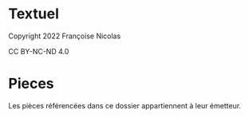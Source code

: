 # Textuel

Copyright 2022 Françoise Nicolas

CC BY-NC-ND 4.0

# Pieces

Les pièces référencées dans ce dossier appartiennent à leur émetteur.

